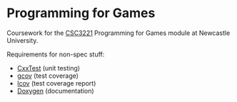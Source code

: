 Programming for Games
=====================

Coursework for the
[CSC3221](http://www.ncl.ac.uk/undergraduate/modules/module/CSC3221) Programming
for Games module at Newcastle University.

Requirements for non-spec stuff:

- [CxxTest](http://cxxtest.com) (unit testing)
- [gcov](https://gcc.gnu.org/onlinedocs/gcc/Gcov.html) (test coverage)
- [lcov](http://ltp.sourceforge.net/coverage/lcov.php) (test coverage report)
- [Doxygen](http://www.doxygen.org) (documentation)
